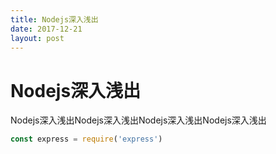 ```yaml
---
title: Nodejs深入浅出
date: 2017-12-21
layout: post
---
```


# Nodejs深入浅出

Nodejs深入浅出Nodejs深入浅出Nodejs深入浅出Nodejs深入浅出

```js
const express = require('express')
```